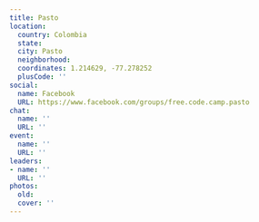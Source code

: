 ```yaml
---
title: Pasto
location:
  country: Colombia
  state: 
  city: Pasto
  neighborhood: 
  coordinates: 1.214629, -77.278252
  plusCode: ''
social:
  name: Facebook
  URL: https://www.facebook.com/groups/free.code.camp.pasto
chat:
  name: ''
  URL: ''
event:
  name: ''
  URL: ''
leaders:
- name: ''
  URL: ''
photos:
  old: 
  cover: ''
---
```

